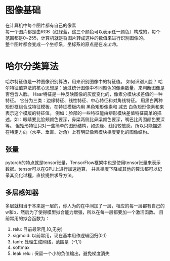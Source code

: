 # 图像基础
在计算机中每个图片都有自己的像素  
每一个图片都是由RGB（红绿蓝，这三个颜色可以表示任一颜色）构成的，每个范围都是0~255，计算机就是将图片转成这种的数值来进行识别图像的。  
整个图片都会变成一个坐标系，坐标系的原点是在*左上角*。
# 哈尔分类算法
哈尔特征值是一种图像识别算法，用来识别图像中的特征值。
如何识别人脸？
哈尔特征值算法的核心思想是：通过统计图像中不同颜色的像素数量，来判断图像是否包含人脸。
Haar特征是一种反映图像的灰度变化的，像素分模块求差值的一种特征。
它分为三类：边缘特征、线性特征、中心特征和对角线特征。
用黑白两种矩形框组合成特征模板，在特征模板内用 黑色矩形像素和 减去 白色矩形像素和来表示这个模版的特征值。
例如：脸部的一些特征能由矩形模块差值特征简单的描述，如：眼睛要比脸颊颜色要深，鼻梁两侧比鼻梁颜色要深，嘴巴比周围颜色要深等。
但矩形特征只对一些简单的图形结构，如边缘、线段较敏感，所以只能描述在特定方向（水平、垂直、对角）上有明显像素模块梯度变化的图像结构。
## 张量
pytorch的特点就是tensor张量，TensorFlow框架中也是使用tensor张量来表示数据。tensor可以在GPU上进行加速运算，
并且梯度下降或其他的算法都可以记录其变化过程，直接提供求导方法。
## 多层感知器
多层就相当于本来是一层的，你人为的在中间加了一层，相应的每一层都有自己的w和b，然后为了使得模型拟合能力增强，所以在每一层都要加一个激活函数。
目前常用的拟合函数为：
1. relu: 目前最常用,[0,无穷)
2. sigmoid: 以前常用，现在基本用作逻辑回归(0,1)
3. tanh: 处理生成网络，范围是（-1,1）
4. softmax
5. leak relu : 保留一个小的负值输出，避免梯度消失
